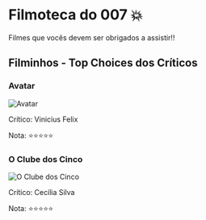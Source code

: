 # Filmoteca do 007 💥

Filmes que vocês devem ser obrigados a assistir!!

## Filminhos - Top Choices dos Críticos

### Avatar
![Avatar](https://jovemnerd.com.br/wp-content/uploads/img_avatar_2011.jpg)

Crítico: Vinicius Felix

Nota: ⭐⭐⭐⭐⭐

### O Clube dos Cinco 
![O Clube dos Cinco](https://br.web.img2.acsta.net/pictures/210/100/21010003_20130603204213408.jpg)

Crítico: Cecília Silva

Nota: ⭐⭐⭐⭐⭐
